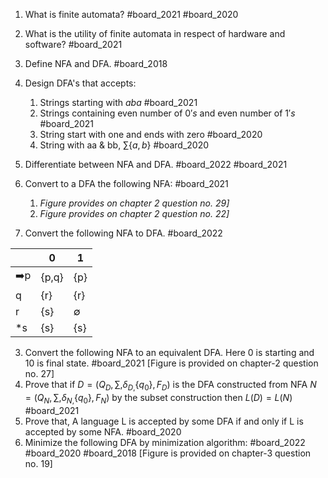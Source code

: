 1. What is finite automata? #board_2021 #board_2020 
2. What is the utility of finite automata in respect of hardware and software? #board_2021 
3. Define NFA and DFA. #board_2018 
4. Design DFA's that accepts: 
	1. Strings starting with $aba$ #board_2021 
	2. Strings containing even number of $0's$ and even number of $1's$ #board_2021 
	3. String start with one and ends with zero #board_2020 
	4. String with aa & bb, $\sum\left\lbrace a,b\right\rbrace$ #board_2020 
	   
5. Differentiate between NFA and DFA. #board_2022 #board_2021 
6. Convert to a DFA the following NFA: #board_2021 
	1. *Figure provides on chapter 2 question no. 29]*
	2. *Figure provides on chapter 2 question no. 22]*
	   
7. Convert the following NFA to DFA. #board_2022 

|     | 0     | 1   |
| --- | ----- | --- |
| ➡️p | {p,q} | {p} |
| q   | {r}   | {r} |
| r   | {s}   | ∅   |
| *s  | {s}   | {s} |

3. Convert the following NFA to an equivalent DFA. Here 0 is starting and 10 is final state. #board_2021 [Figure is provided on chapter-2 question no. 27]
4. Prove that if $D=\left(Q_{D},\sum,\delta_{D,}\left\lbrace q_0\right\rbrace,F_{D}\right)$ is the DFA constructed from NFA $N=\left(Q_{N},\sum,\delta_{N,}\left\lbrace q_0\right\rbrace,F_{N}\right)$ by the subset construction then $L(D) = L(N)$ #board_2021 
5. Prove that, A language L is accepted by some DFA if and only if L is accepted by some NFA. #board_2020 
6. Minimize the following DFA by minimization algorithm: #board_2022 #board_2020 #board_2018  [Figure is provided on chapter-3 question no. 19]